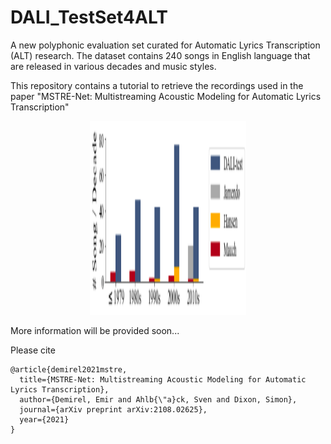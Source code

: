 # DALI_TestSet4ALT

A new polyphonic evaluation set curated for Automatic Lyrics Transcription (ALT) research. The dataset contains 240 songs in English language that are released in various decades and music styles. 

This repository contains a tutorial to retrieve the recordings used in the paper "MSTRE-Net: Multistreaming Acoustic Modeling for Automatic Lyrics Transcription"


<p align="center">
    <img src="https://github.com/emirdemirel/DALI-TestSet4ALT/blob/master/images/years.pdf?raw=true" width="250" height="310">
</p>



More information will be provided soon...

Please cite
```
@article{demirel2021mstre,
  title={MSTRE-Net: Multistreaming Acoustic Modeling for Automatic Lyrics Transcription},
  author={Demirel, Emir and Ahlb{\"a}ck, Sven and Dixon, Simon},
  journal={arXiv preprint arXiv:2108.02625},
  year={2021}
}
``` 
